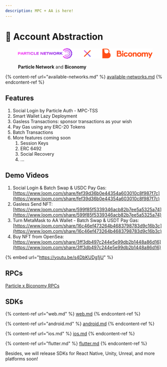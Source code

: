```yaml
---
description: MPC + AA is here!
---
```


# 💫 Account Abstraction

<figure><img src="../../.gitbook/assets/Biconomy.png" alt=""><figcaption><p><strong>Particle Network</strong> and <strong>Biconomy</strong></p></figcaption></figure>

{% content-ref url="available-networks.md" %}
[available-networks.md](available-networks.md)
{% endcontent-ref %}

## Features

1. Social Login by Particle Auth - MPC-TSS
2. Smart Wallet Lazy Deployment
3. Gasless Transactions: sponsor transactions as your wish
4. Pay Gas using any ERC-20 Tokens
5. Batch Transactions
6. More features coming soon
   1. Session Keys
   2. ERC 6492
   3. Social Recovery
   4. ...

## Demo Videos

1. Social Login & Batch Swap & USDC Pay Gas: [https://www.loom.com/share/fef39d36b0e44354a603010c8f987f7c](https://www.loom.com/share/fef39d36b0e44354a603010c8f987f7c)
2. Gasless Send NFT: [https://www.loom.com/share/599f85f5339346acb82b7ee5a5325a74](https://www.loom.com/share/599f85f5339346acb82b7ee5a5325a74)
3. Turn MetaMask to AA Wallet - Batch Swap & USDT Pay Gas: [https://www.loom.com/share/16c46ef473264b4683798783d9c16b3c](https://www.loom.com/share/16c46ef473264b4683798783d9c16b3c)
4. Buy NFT from OpenSea: [https://www.loom.com/share/3ff3db497c244e5e99db2b1448a86d16](https://www.loom.com/share/3ff3db497c244e5e99db2b1448a86d16)

{% embed url="https://youtu.be/s4DbKUDg1jU" %}

## RPCs

[Particle x Biconomy RPCs ](../node-service/evm-chains-api/account-abstraction-rpc.md)

## SDKs

{% content-ref url="web.md" %}
[web.md](web.md)
{% endcontent-ref %}

{% content-ref url="android.md" %}
[android.md](android.md)
{% endcontent-ref %}

{% content-ref url="ios.md" %}
[ios.md](ios.md)
{% endcontent-ref %}

{% content-ref url="flutter.md" %}
[flutter.md](flutter.md)
{% endcontent-ref %}

Besides, we will release SDKs for React Native, Unity, Unreal, and more platforms soon!
